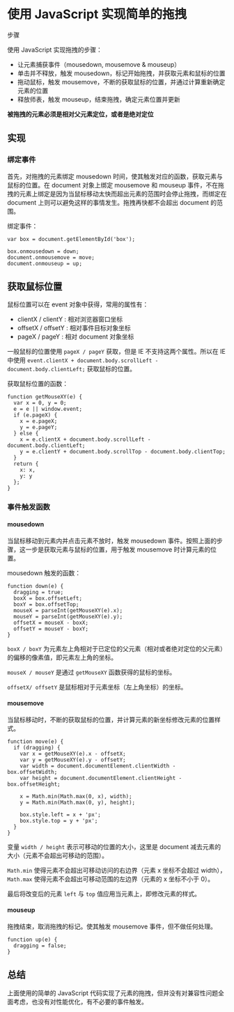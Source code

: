 # 使用 JavaScript 实现简单的拖拽

 步骤

使用 JavaScript 实现拖拽的步骤：

- 让元素捕获事件（mousedown, mousemove & mouseup）
- 单击并不释放，触发 mousedown，标记开始拖拽，并获取元素和鼠标的位置
- 拖动鼠标，触发 mousemove，不断的获取鼠标的位置，并通过计算重新确定元素的位置
- 释放师表，触发 mouseup，结束拖拽，确定元素位置并更新

**被拖拽的元素必须是相对父元素定位，或者是绝对定位**

## 实现

### 绑定事件

首先，对拖拽的元素绑定 mousedown 时间，使其触发对应的函数，获取元素与鼠标的位置。在 document 对象上绑定 mousemove 和 mouseup 事件，不在拖拽的元素上绑定是因为当鼠标移动太快而超出元素的范围时会停止拖拽，而绑定在 document 上则可以避免这样的事情发生。拖拽再快都不会超出 document 的范围。

绑定事件：

```
var box = document.getElementById('box');

box.onmousedown = down;
document.onmousemove = move;
document.onmouseup = up;
```

## 获取鼠标位置

鼠标位置可以在 event 对象中获得，常用的属性有：

- clientX / clientY : 相对浏览器窗口坐标
- offsetX / offsetY : 相对事件目标对象坐标
- pageX / pageY : 相对 document 对象坐标

一般鼠标的位置使用 `pageX / pageY` 获取，但是 IE 不支持这两个属性。所以在 IE 中使用 `event.clientX + document.body.scrollLeft - document.body.clientLeft;` 获取鼠标的位置。

获取鼠标位置的函数：

```
function getMouseXY(e) {
  var x = 0, y = 0;
  e = e || window.event;
  if (e.pageX) {
    x = e.pageX;
    y = e.pageY;
  } else {
    x = e.clientX + document.body.scrollLeft - document.body.clientLeft;
    y = e.clientY + document.body.scrollTop - document.body.clientTop;
  }
  return {
    x: x,
    y: y
  };
}
```

### 事件触发函数

#### mousedown

当鼠标移动到元素内并点击元素不放时，触发 mousedown 事件。按照上面的步骤，这一步是获取元素与鼠标的位置，用于触发 mousemove 时计算元素的位置。

mousedown 触发的函数：

```
function down(e) {
  dragging = true;
  boxX = box.offsetLeft;
  boxY = box.offsetTop;
  mouseX = parseInt(getMouseXY(e).x);
  mouseY = parseInt(getMouseXY(e).y);
  offsetX = mouseX - boxX;
  offsetY = mouseY - boxY;
}
```

`boxX / boxY` 为元素左上角相对于已定位的父元素（相对或者绝对定位的父元素）的偏移的像素值，即元素左上角的坐标。

`mouseX / mouseY` 是通过 `getMouseXY` 函数获得的鼠标的坐标。

`offsetX/ offsetY` 是鼠标相对于元素坐标（左上角坐标）的坐标。

#### mousemove

当鼠标移动时，不断的获取鼠标的位置，并计算元素的新坐标修改元素的位置样式。

```
function move(e) {
  if (dragging) {
    var x = getMouseXY(e).x - offsetX;
    var y = getMouseXY(e).y - offsetY;
    var width = document.documentElement.clientWidth - box.offsetWidth;
    var height = document.documentElement.clientHeight - box.offsetHeight;

    x = Math.min(Math.max(0, x), width);
    y = Math.min(Math.max(0, y), height);

    box.style.left = x + 'px';
    box.style.top = y + 'px';
  }
}
```

变量 `width / height` 表示可移动的位置的大小，这里是 document 减去元素的大小（元素不会超出可移动的范围）。

`Math.min` 使得元素不会超出可移动访问的右边界（元素 x 坐标不会超过 width），`Math.max` 使得元素不会超出可移动范围的左边界（元素的 x 坐标不小于 0）。

最后将改变后的元素 `left` 与 `top` 值应用当元素上，即修改元素的样式。

#### mouseup

拖拽结束，取消拖拽的标记。使其触发 mousemove 事件，但不做任何处理。

```
function up(e) {
  dragging = false;
}
```

## 总结

上面使用的简单的 JavaScript 代码实现了元素的拖拽，但并没有对兼容性问题全面考虑，也没有对性能优化，有不必要的事件触发。

